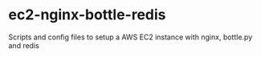 ec2-nginx-bottle-redis
======================

Scripts and config files to setup a AWS EC2 instance with nginx, bottle.py and redis
